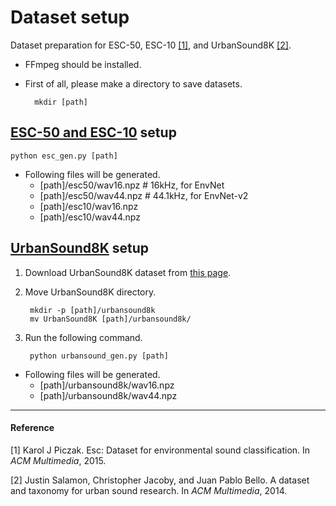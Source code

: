 Dataset setup
===============

Dataset preparation for ESC-50, ESC-10 [[1]](#1), and UrbanSound8K [[2]](#2).

- FFmpeg should be installed.
- First of all, please make a directory to save datasets.

		mkdir [path]

## [ESC-50 and ESC-10](https://github.com/karoldvl/ESC-50) setup

	python esc_gen.py [path]

- Following files will be generated.
	- [path]/esc50/wav16.npz  # 16kHz, for EnvNet
	- [path]/esc50/wav44.npz  # 44.1kHz, for EnvNet-v2
	- [path]/esc10/wav16.npz
	- [path]/esc10/wav44.npz

## [UrbanSound8K](http://urbansounddataset.weebly.com/urbansound8k.html) setup

1. Download UrbanSound8K dataset from [this page](http://urbansounddataset.weebly.com/urbansound8k.html).

2. Move UrbanSound8K directory.

		mkdir -p [path]/urbansound8k
		mv UrbanSound8K [path]/urbansound8k/
		
3. Run the following command.

		python urbansound_gen.py [path]
		
- Following files will be generated.
	- [path]/urbansound8k/wav16.npz
	- [path]/urbansound8k/wav44.npz


---
#### Reference
<i id=1></i>[1] Karol J Piczak. Esc: Dataset for environmental sound classification. In *ACM Multimedia*, 2015.

<i id=2></i>[2] Justin Salamon, Christopher Jacoby, and Juan Pablo Bello. A dataset and taxonomy for urban sound research. In *ACM Multimedia*, 2014.
